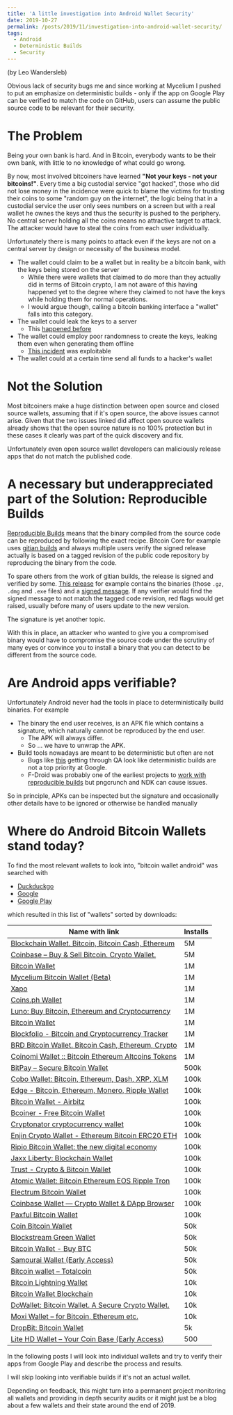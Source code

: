 ```yaml
---
title: 'A little investigation into Android Wallet Security'
date: 2019-10-27
permalink: /posts/2019/11/investigation-into-android-wallet-security/
tags:
  - Android
  - Deterministic Builds
  - Security
---
```


(by Leo Wandersleb)

Obvious lack of security bugs me and since working at Mycelium I pushed to put
an emphasize on deterministic builds - only if the app on Google Play can be
verified to match the code on GitHub, users can assume the public source code to be
relevant for their security.

The Problem
===========

Being your own bank is hard. And in Bitcoin, everybody wants to be their own
bank, with little to no knowledge of what could go wrong.

By now, most involved bitcoiners have learned **"Not your keys - not your bitcoins!"**.
Every time a big custodial service "got hacked", those who did not lose
money in the incidence were quick to blame the victims for trusting their
coins to some "random guy on the internet", the logic being that in a custodial
service the user only sees numbers on a screen but with a real wallet he ownes the
keys and thus the security is pushed to the periphery. No central server holding
all the coins means no attractive target to attack. The attacker would have to steal
the coins from each user individually.

Unfortunately there is many points to attack even if the keys are not on a
central server by design or necessity of the business model.

* The wallet could claim to be a wallet but in reality be a bitcoin bank, with the keys being stored on the server
  * While there were wallets that claimed to do more than they actually did in terms of Bitcoin crypto, I am not aware of this having happened yet to the degree where they claimed to not have the keys while holding them for normal operations.
  * I would argue though, calling a bitcoin banking interface a "wallet" falls into this category.
* The wallet could leak the keys to a server
  * This [happened before](https://github.com/bitpay/copay/issues/9346)
* The wallet could employ poor randomness to create the keys, leaking them even when generating them offline
  * [This incident](https://bitcoin.org/en/alert/2013-08-11-android) was exploitable
* The wallet could at a certain time send all funds to a hacker's wallet

Not the Solution
================

Most bitcoiners make a huge distinction between open source and closed source
wallets, assuming that if it's open source, the above issues cannot arise.
Given that the two issues linked did affect open source wallets already shows
that the open source nature is no 100% protection but in these cases it clearly
was part of the quick discovery and fix.

Unfortunately even open source wallet developers can maliciously release apps that do
not match the published code.

A necessary but underappreciated part of the Solution: Reproducible Builds
====================================================

[Reproducible Builds](https://reproducible-builds.org/) means that the binary compiled from the source code
can be reproduced by following the exact recipe. Bitcoin Core for example uses
[gitian builds](https://github.com/bitcoin-core/docs/blob/master/gitian-building.md)
and always multiple users verify the signed release actually is based on a
tagged revision of the public code repository by reproducing the binary from the code.

To spare others from the work of gitian builds, the release is signed and verified by some.
[This release](https://bitcoincore.org/bin/bitcoin-core-0.18.1/) for example contains
the binaries (those `.gz`, `.dmg` and `.exe` files) and a
[signed message](https://bitcoincore.org/bin/bitcoin-core-0.18.1/SHA256SUMS.asc).
If any verifier would find the signed message to not match the tagged code revision,
red flags would get raised, usually before many of users update to the new version.

The signature is yet another topic.

With this in place, an attacker who wanted to give you a compromised binary would have
to compromise the source code under the scrutiny of many eyes or convince you
to install a binary that you can detect to be different from the source code.

Are Android apps verifiable?
============================

Unfortunately Android never had the tools in place to deterministically
build binaries. For example

* The binary the end user receives, is an APK file which contains a signature, which naturally cannot be reproduced by the end user.
  * The APK will always differ.
  * So ... we have to unwrap the APK.
* Build tools nowadays are meant to be deterministic but often are not
  * Bugs like [this](https://issuetracker.google.com/issues/120255763) getting through QA look like deterministic builds are not a top priority at Google.
  * F-Droid was probably one of the earliest projects to [work with reproducible builds](https://f-droid.org/docs/Reproducible_Builds/?title=Deterministic,_Reproducible_Builds) but pngcrunch and NDK can cause issues.

So in principle, APKs can be inspected but the signature and occasionally other
details have to be ignored or otherwise be handled manually

Where do Android Bitcoin Wallets stand today?
=============================================

To find the most relevant wallets to look into, "bitcoin wallet android" was
searched with

* [Duckduckgo](https://duckduckgo.com/?q=android+bitcoin+wallet)
* [Google](https://www.google.com/search?q=android%20bitcoin%20wallet)
* [Google Play](https://play.google.com/store/search?q=bitcoin%20wallet)

which resulted in this list of "wallets" sorted by downloads:

| Name with link | Installs |
|-|-|
| [Blockchain Wallet. Bitcoin, Bitcoin Cash, Ethereum](https://play.google.com/store/apps/details?id=piuk.blockchain.android) | 5M |
| [Coinbase – Buy & Sell Bitcoin. Crypto Wallet.](https://play.google.com/store/apps/details?id=com.coinbase.android) | 5M |
| [Bitcoin Wallet](https://play.google.com/store/apps/details?id=de.schildbach.wallet) | 1M |
| [Mycelium Bitcoin Wallet (Beta)](https://play.google.com/store/apps/details?id=com.mycelium.wallet) | 1M |
| [Xapo](https://play.google.com/store/apps/details?id=com.xapo) | 1M |
| [Coins.ph Wallet](https://play.google.com/store/apps/details?id=asia.coins.mobile) | 1M |
| [Luno: Buy Bitcoin, Ethereum and Cryptocurrency](https://play.google.com/store/apps/details?id=co.bitx.android.wallet) | 1M |
| [Bitcoin Wallet](https://play.google.com/store/apps/details?id=com.bitcoin.mwallet) | 1M |
| [Blockfolio - Bitcoin and Cryptocurrency Tracker](https://play.google.com/store/apps/details?id=com.blockfolio.blockfolio) | 1M |
| [BRD Bitcoin Wallet. Bitcoin Cash, Ethereum, Crypto](https://play.google.com/store/apps/details?id=com.breadwallet) | 1M |
| [Coinomi Wallet :: Bitcoin Ethereum Altcoins Tokens](https://play.google.com/store/apps/details?id=com.coinomi.wallet) | 1M |
| [BitPay – Secure Bitcoin Wallet](https://play.google.com/store/apps/details?id=com.bitpay.wallet) | 500k |
| [Cobo Wallet: Bitcoin, Ethereum, Dash, XRP, XLM](https://play.google.com/store/apps/details?id=cobo.wallet) | 100k |
| [Edge - Bitcoin, Ethereum, Monero, Ripple Wallet](https://play.google.com/store/apps/details?id=co.edgesecure.app) | 100k |
| [Bitcoin Wallet - Airbitz](https://play.google.com/store/apps/details?id=com.airbitz) | 100k |
| [Bcoiner - Free Bitcoin Wallet](https://play.google.com/store/apps/details?id=com.bcoiner.webviewapp) | 100k |
| [Cryptonator cryptocurrency wallet](https://play.google.com/store/apps/details?id=com.cryptonator.android) | 100k |
| [Enjin Crypto Wallet - Ethereum Bitcoin ERC20 ETH](https://play.google.com/store/apps/details?id=com.enjin.mobile.wallet) | 100k |
| [Ripio Bitcoin Wallet: the new digital economy](https://play.google.com/store/apps/details?id=com.ripio.android) | 100k |
| [Jaxx Liberty: Blockchain Wallet](https://play.google.com/store/apps/details?id=com.liberty.jaxx) | 100k |
| [Trust - Crypto & Bitcoin Wallet](https://play.google.com/store/apps/details?id=com.wallet.crypto.trustapp) | 100k |
| [Atomic Wallet: Bitcoin Ethereum EOS Ripple Tron](https://play.google.com/store/apps/details?id=io.atomicwallet) | 100k |
| [Electrum Bitcoin Wallet](https://play.google.com/store/apps/details?id=org.electrum.electrum) | 100k |
| [Coinbase Wallet — Crypto Wallet & DApp Browser](https://play.google.com/store/apps/details?id=org.toshi) | 100k |
| [Paxful Bitcoin Wallet](https://play.google.com/store/apps/details?id=com.paxful.wallet) | 100k |
| [Coin Bitcoin Wallet](https://play.google.com/store/apps/details?id=com.coinspace.app) | 50k |
| [Blockstream Green Wallet](https://play.google.com/store/apps/details?id=com.greenaddress.greenbits_android_wallet) | 50k |
| [Bitcoin Wallet - Buy BTC](https://play.google.com/store/apps/details?id=com.polehin.android) | 50k |
| [Samourai Wallet (Early Access)](https://play.google.com/store/apps/details?id=com.samourai.wallet) | 50k |
| [Bitcoin wallet – Totalcoin](https://play.google.com/store/apps/details?id=io.totalcoin.wallet) | 50k |
| [Bitcoin Lightning Wallet](https://play.google.com/store/apps/details?id=com.lightning.walletapp) | 10k |
| [Bitcoin Wallet Blockchain](https://play.google.com/store/apps/details?id=com.bitcoin.wallet.btc) | 10k |
| [DoWallet: Bitcoin Wallet. A Secure Crypto Wallet.](https://play.google.com/store/apps/details?id=com.dowallet) | 10k |
| [Moxi Wallet – for Bitcoin, Ethereum etc.](https://play.google.com/store/apps/details?id=com.crypto.multiwallet) | 10k |
| [DropBit: Bitcoin Wallet](https://play.google.com/store/apps/details?id=com.coinninja.coinkeeper) | 5k |
| [Lite HD Wallet – Your Coin Base (Early Access)](https://play.google.com/store/apps/details?id=org.freewallet.lite.android) | 500 |

In the following posts I will look into individual wallets and try to verify
their apps from Google Play and describe the process and results.

I will skip looking into verifiable builds if it's not an actual wallet.

Depending on feedback, this might turn into a permanent project monitoring
all wallets and providing in depth security audits or it might just be a blog
about a few wallets and their state around the end of 2019.
